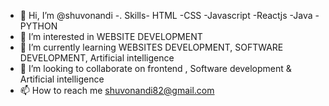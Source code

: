 - 👋 Hi, I’m @shuvonandi
-. Skills- HTML
         -CSS
         -Javascript
         -Reactjs
         -Java 
         -PYTHON
- 👀 I’m interested in WEBSITE DEVELOPMENT
- 🌱 I’m currently learning WEBSITES DEVELOPMENT, SOFTWARE DEVELOPMENT, 
Artificial intelligence
- 💞️ I’m looking to collaborate on frontend , Software development & Artificial intelligence
- 📫 How to reach me shuvonandi82@gmail.com

<!---
shuvonandi/shuvonandi is a ✨ special ✨ repository because its `README.md` (this file) appears on your GitHub profile.
You can click the Preview link to take a look at your changes.
--->

